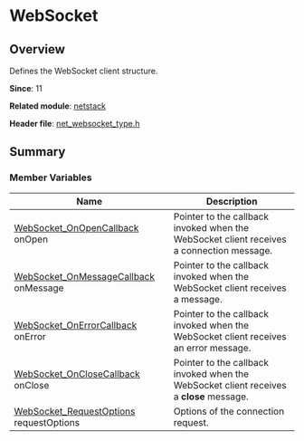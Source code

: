 # WebSocket

<!--Kit: Network Kit-->
<!--Subsystem: Communication-->
<!--Owner: @wmyao_mm-->
<!--Designer: @guo-min_net-->
<!--Tester: @tongxilin-->
<!--Adviser: @zhang_yixin13-->

## Overview

Defines the WebSocket client structure.

**Since**: 11

**Related module**: [netstack](capi-netstack.md)

**Header file**: [net_websocket_type.h](capi-net-websocket-type-h.md)

## Summary

### Member Variables

| Name                                                                                               | Description|
|---------------------------------------------------------------------------------------------------| -- |
| [WebSocket_OnOpenCallback](capi-net-websocket-type-h.md#websocket_onopencallback) onOpen          | Pointer to the callback invoked when the WebSocket client receives a connection message.|
| [WebSocket_OnMessageCallback](capi-net-websocket-type-h.md#websocket_onmessagecallback) onMessage | Pointer to the callback invoked when the WebSocket client receives a message.|
| [WebSocket_OnErrorCallback](capi-net-websocket-type-h.md#websocket_onerrorcallback) onError       | Pointer to the callback invoked when the WebSocket client receives an error message.|
| [WebSocket_OnCloseCallback](capi-net-websocket-type-h.md#websocket_onclosecallback) onClose       | Pointer to the callback invoked when the WebSocket client receives a **close** message.|
| [WebSocket_RequestOptions](capi-netstack-websocket-requestoptions.md) requestOptions              | Options of the connection request.|
